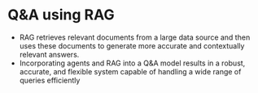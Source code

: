 # Q&A using RAG
- RAG retrieves relevant documents from a large data source and then uses these documents to generate more accurate and contextually relevant answers.
- Incorporating agents and RAG into a Q&A model results in a robust, accurate, and flexible system capable of handling a wide range of queries efficiently

